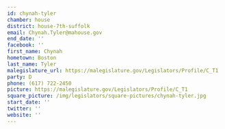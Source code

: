 ```yaml
---
id: chynah-tyler
chamber: house
district: house-7th-suffolk
email: Chynah.Tyler@mahouse.gov
end_date: ''
facebook: ''
first_name: Chynah
hometown: Boston
last_name: Tyler
malegislature_url: https://malegislature.gov/Legislators/Profile/C_T1
party: D
phone: (617) 722-2450
picture: https://malegislature.gov/Legislators/Profile/C_T1
square_picture: /img/legislators/square-pictures/chynah-tyler.jpg
start_date: ''
twitter: ''
website: ''
---
```

